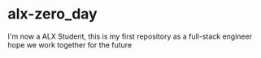 # alx-zero_day
I'm now a ALX Student, this is my first repository as a full-stack engineer
hope we work together for the future
